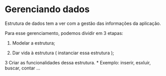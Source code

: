 # Gerenciando dados

Estrutura de dados tem a ver com a gestão das informações da aplicação.

Para esse gerenciamento, podemos dividir em 3 etapas:

1. Modelar a estrutura;

2. Dar vida à estrutura ( instanciar essa estrutura );

3 Criar as funcionalidades dessa estrutura.
    * Exemplo: inserir, esxluir, buscar, contar ...